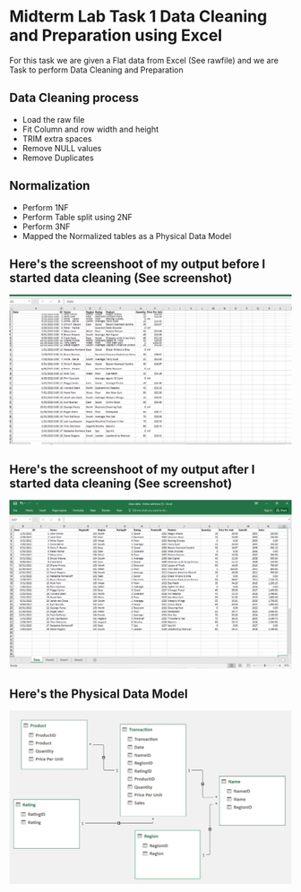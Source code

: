# Midterm Lab Task 1 Data Cleaning and Preparation using Excel
For this task we are given a Flat data from Excel (See rawfile) and we are Task to perform Data Cleaning and Preparation
## Data Cleaning process
- Load the raw file
- Fit Column and row width and height
- TRIM extra spaces
- Remove NULL values
- Remove Duplicates
## Normalization
- Perform 1NF
- Perform Table split using 2NF
- Perform 3NF
- Mapped the Normalized tables as a Physical Data Model
## Here's the screenshoot of my output before I started data cleaning (See screenshot)
![Sample Output](images/before.PNG)
## Here's the screenshoot of my output after I started data cleaning (See screenshot)
![Sample Output](images/1.PNG)
## Here's the Physical Data Model
![Sample Output](images/one.jpg)
